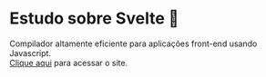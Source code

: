 # Estudo sobre Svelte 📍
Compilador altamente eficiente para aplicações front-end usando Javascript.  
[Clique aqui](https://heltonricardo.github.io/estudo-svelte/ "Estudo sobre Svelte") para acessar o site.
